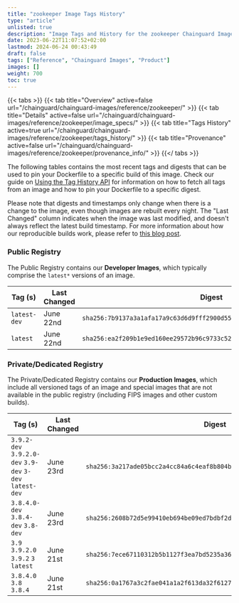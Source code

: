 ```yaml
---
title: "zookeeper Image Tags History"
type: "article"
unlisted: true
description: "Image Tags and History for the zookeeper Chainguard Image"
date: 2023-06-22T11:07:52+02:00
lastmod: 2024-06-24 00:43:49
draft: false
tags: ["Reference", "Chainguard Images", "Product"]
images: []
weight: 700
toc: true
---
```


{{< tabs >}}
{{< tab title="Overview" active=false url="/chainguard/chainguard-images/reference/zookeeper/" >}}
{{< tab title="Details" active=false url="/chainguard/chainguard-images/reference/zookeeper/image_specs/" >}}
{{< tab title="Tags History" active=true url="/chainguard/chainguard-images/reference/zookeeper/tags_history/" >}}
{{< tab title="Provenance" active=false url="/chainguard/chainguard-images/reference/zookeeper/provenance_info/" >}}
{{</ tabs >}}

The following tables contains the most recent tags and digests that can be used to pin your Dockerfile to a specific build of this image. Check our guide on [Using the Tag History API](/chainguard/chainguard-images/using-the-tag-history-api/) for information on how to fetch all tags from an image and how to pin your Dockerfile to a specific digest.

Please note that digests and timestamps only change when there is a change to the image, even though images are rebuilt every night. The "Last Changed" column indicates when the image was last modified, and doesn't always reflect the latest build timestamp. For more information about how our reproducible builds work, please refer to [this blog post](https://www.chainguard.dev/unchained/reproducing-chainguards-reproducible-image-builds).

### Public Registry
The Public Registry contains our **Developer Images**, which typically comprise the `latest*` versions of an image.

| Tag (s)       | Last Changed | Digest                                                                    |
|---------------|--------------|---------------------------------------------------------------------------|
|  `latest-dev` | June 22nd    | `sha256:7b9137a3a1afa17a9c63d6d9fff2900d557a1fe39a437d4eec7b2809fbb233ef` |
|  `latest`     | June 22nd    | `sha256:ea2f209b1e9ed160ee29572b96c9733c52e406ce3999cfae6afee477b5db0f87` |


### Private/Dedicated Registry
The Private/Dedicated Registry contains our **Production Images**, which include all versioned tags of an image and special images that are not available in the public registry (including FIPS images and other custom builds).

| Tag (s)                                                   | Last Changed | Digest                                                                    |
|-----------------------------------------------------------|--------------|---------------------------------------------------------------------------|
|  `3.9.2-dev` `3.9.2.0-dev` `3.9-dev` `3-dev` `latest-dev` | June 23rd    | `sha256:3a217ade05bcc2a4cc84a6c4eaf8b804b3410bb3139caaa27c8974aef7e67e37` |
|  `3.8.4.0-dev` `3.8.4-dev` `3.8-dev`                      | June 23rd    | `sha256:2608b72d5e99410eb694be09ed7bdbf2d3ad3423f86cc229ed834bc155c47a27` |
|  `3.9` `3.9.2.0` `3.9.2` `3` `latest`                     | June 21st    | `sha256:7ece67110312b5b1127f3ea7bd5235a3665c25d2e165e2146f0eb27843e46f93` |
|  `3.8.4.0` `3.8` `3.8.4`                                  | June 21st    | `sha256:0a1767a3c2fae041a1a2f613da32f612773d811c4f1be7cff9c8a0d4300c58f7` |

